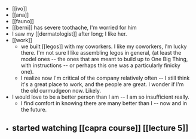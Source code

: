 - [[ivo]]
- [[ana]]
- [[fauno]]
- [[berni]] has severe toothache, I'm worried for him
- I saw my [[dermatologist]] after long; I like her.
- [[work]]
	- we built [[legos]] with my coworkers. I like my coworkers, I'm lucky there. I'm not sure I like assembling legos in general, (at least the model ones -- the ones that are meant to build up to One Big Thing, with instructions -- or perhaps this one was a particularly finicky one).
	- I realize now I'm critical of the company relatively often -- I still think it's a great place to work, and the people are great. I wonder if I'm the old curmudgeon now. Likely.
- I would love to be a better person than I am -- I am so insufficient really.
	- I find comfort in knowing there are many better than I -- now and in the future.
- started watching [[capra course]] [[lecture 5]]
	-